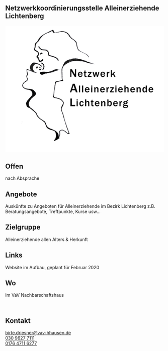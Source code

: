 ## Netzwerkkoordinierungsstelle Alleinerziehende Lichtenberg
<img id="topmedia" src="/images/Logo_Netzwerk-AE.png" />

## Offen
nach Absprache

## Angebote
Auskünfte zu Angeboten für Alleinerziehende im Bezirk Lichtenberg z.B. Beratungsangebote, Treffpunkte, Kurse usw…

## Zielgruppe
Alleinerziehende allen Alters & Herkunft

## Links
Website im Aufbau, geplant für Februar 2020

## Wo
Im VaV Nachbarschaftshaus
<div id="gmap"></div>
<script>window.onload = showMap('Ribnitzer Straße 1b, 13051 Berlin´, 0, 'gmap_mini')</script><br>

## Kontakt
[birte.driesner@vav-hhausen.de](birte.driesner@vav-hhausen.de)<br>
<a href="tel:+493096277111">030 9627 7111</a><br>
<a href="mobil:+4917647116277">0176 4711 6277</a>

